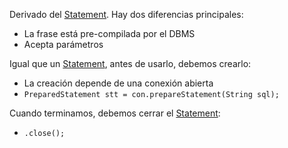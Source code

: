 
Derivado del [Statement](0.%20Statements.md). Hay dos diferencias principales:
- La frase está pre-compilada por el DBMS
- Acepta parámetros

Igual que un [Statement](0.%20Statements.md#Métodos), antes de usarlo, debemos crearlo:
- La creación depende de una conexión abierta
- `PreparedStatement stt = con.prepareStatement(String sql);`

Cuando terminamos, debemos cerrar el [Statement](0.%20Statements.md):
- `.close();`

